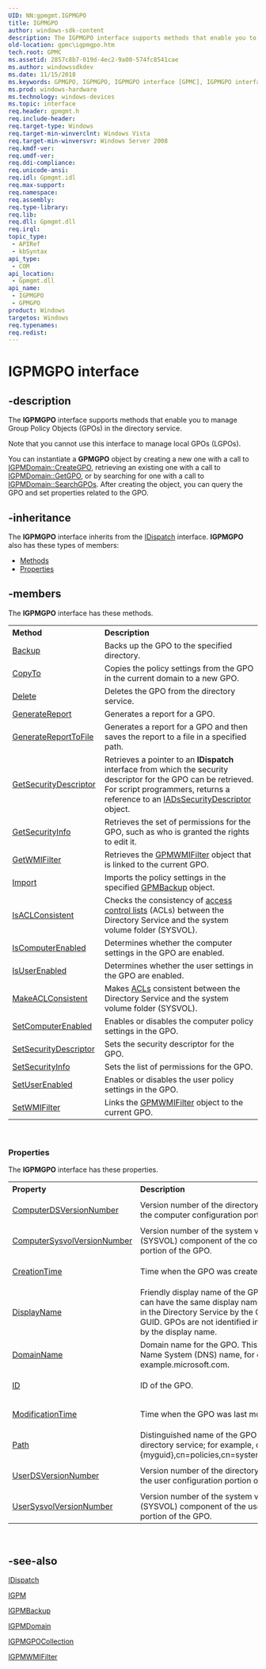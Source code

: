 ```yaml
---
UID: NN:gpmgmt.IGPMGPO
title: IGPMGPO
author: windows-sdk-content
description: The IGPMGPO interface supports methods that enable you to manage Group Policy Objects (GPOs) in the directory service.
old-location: gpmc\igpmgpo.htm
tech.root: GPMC
ms.assetid: 2857c8b7-019d-4ec2-9a00-574fc8541cae
ms.author: windowssdkdev
ms.date: 11/15/2018
ms.keywords: GPMGPO, IGPMGPO, IGPMGPO interface [GPMC], IGPMGPO interface [GPMC],described, _win32_igpmgpo, gpmc.igpmgpo, gpmgmt/ IGPMGPO
ms.prod: windows-hardware
ms.technology: windows-devices
ms.topic: interface
req.header: gpmgmt.h
req.include-header: 
req.target-type: Windows
req.target-min-winverclnt: Windows Vista
req.target-min-winversvr: Windows Server 2008
req.kmdf-ver: 
req.umdf-ver: 
req.ddi-compliance: 
req.unicode-ansi: 
req.idl: Gpmgmt.idl
req.max-support: 
req.namespace: 
req.assembly: 
req.type-library: 
req.lib: 
req.dll: Gpmgmt.dll
req.irql: 
topic_type:
 - APIRef
 - kbSyntax
api_type:
 - COM
api_location:
 - Gpmgmt.dll
api_name:
 - IGPMGPO
 - GPMGPO
product: Windows
targetos: Windows
req.typenames: 
req.redist: 
---
```


# IGPMGPO interface


## -description


The 
<b>IGPMGPO</b> interface supports methods that enable you to manage Group Policy Objects (GPOs) in the directory service.

Note that you cannot use this interface to manage local GPOs (LGPOs).

You can instantiate a <b>GPMGPO</b> object by creating a new one with a call to 
<a href="https://msdn.microsoft.com/00e83637-820b-488e-abf4-4210ac3b98b6">IGPMDomain::CreateGPO</a>, retrieving an existing one with a call to 
<a href="https://msdn.microsoft.com/ac413241-3649-4f22-9a67-94e4da8672e7">IGPMDomain::GetGPO</a>, or by searching for one with a call to 
<a href="https://msdn.microsoft.com/19a8efae-0b85-49ba-bf7e-08ed700874c3">IGPMDomain::SearchGPOs</a>. After creating the object, you can query the GPO and set properties related to the GPO.


## -inheritance

The <b xmlns:loc="http://microsoft.com/wdcml/l10n"> IGPMGPO</b> interface inherits from the <a href="https://msdn.microsoft.com/en-us/library/ms221608(v=VS.85).aspx">IDispatch</a> interface. <b> IGPMGPO</b> also has these types of members:
<ul>
<li><a href="https://docs.microsoft.com/">Methods</a></li>
<li><a href="https://docs.microsoft.com/">Properties</a></li>
</ul>

## -members

The <b> IGPMGPO</b> interface has these methods.
<table class="members" id="memberListMethods">
<tr>
<th align="left" width="37%">Method</th>
<th align="left" width="63%">Description</th>
</tr>
<tr data="declared;">
<td align="left" width="37%">
<a href="https://msdn.microsoft.com/5ba8d2f7-4989-4882-9ceb-4f77b8745442">Backup</a>
</td>
<td align="left" width="63%">
Backs up the GPO to the specified directory.

</td>
</tr>
<tr data="declared;">
<td align="left" width="37%">
<a href="https://msdn.microsoft.com/17f4c6b2-6c75-4d4c-88c5-6d9ef2cb7a07">CopyTo</a>
</td>
<td align="left" width="63%">
Copies the policy settings from the GPO in the current domain to a new GPO.

</td>
</tr>
<tr data="declared;">
<td align="left" width="37%">
<a href="https://msdn.microsoft.com/63a29bf5-bac5-43af-87ec-01c3c2a5b3af">Delete</a>
</td>
<td align="left" width="63%">
Deletes the GPO from the directory service.

</td>
</tr>
<tr data="declared;">
<td align="left" width="37%">
<a href="https://msdn.microsoft.com/19b3b027-59f1-4c31-896b-5b5fd23b9be4">GenerateReport</a>
</td>
<td align="left" width="63%">
Generates a report for a GPO.

</td>
</tr>
<tr data="declared;">
<td align="left" width="37%">
<a href="https://msdn.microsoft.com/686b1461-3136-4351-adc4-32d558d62246">GenerateReportToFile</a>
</td>
<td align="left" width="63%">
Generates a report for a GPO and then saves the report to a file in a specified path.

</td>
</tr>
<tr data="declared;">
<td align="left" width="37%">
<a href="https://msdn.microsoft.com/4035119b-2688-4326-8d08-825d53c3d8e2">GetSecurityDescriptor</a>
</td>
<td align="left" width="63%">
Retrieves a pointer to an <b>IDispatch</b> interface from which the security descriptor for the GPO can be retrieved. For script programmers, returns a reference to an 
<a href="https://msdn.microsoft.com/c77547ab-e666-4d72-b8ef-4b2f3d61ad38">IADsSecurityDescriptor</a> object.

</td>
</tr>
<tr data="declared;">
<td align="left" width="37%">
<a href="https://msdn.microsoft.com/104e96e6-60c5-4cc1-9728-7c0ea9715a58">GetSecurityInfo</a>
</td>
<td align="left" width="63%">
Retrieves the set of permissions for the GPO, such as who is granted the rights to edit it.

</td>
</tr>
<tr data="declared;">
<td align="left" width="37%">
<a href="https://msdn.microsoft.com/eca1dffb-1e92-42a1-b950-c6c6c88bd064">GetWMIFilter</a>
</td>
<td align="left" width="63%">
Retrieves the 
<a href="https://msdn.microsoft.com/801428f1-9ce5-4348-acab-23cc9ea8cac3">GPMWMIFilter</a> object that is linked to the current GPO.

</td>
</tr>
<tr data="declared;">
<td align="left" width="37%">
<a href="https://msdn.microsoft.com/3b16eefb-89af-408b-a84c-c8ab958b4cc7">Import</a>
</td>
<td align="left" width="63%">
Imports the policy settings in the specified 
<a href="https://msdn.microsoft.com/a593740a-9541-465a-9a2d-64ddf29793bf">GPMBackup</a> object.

</td>
</tr>
<tr data="declared;">
<td align="left" width="37%">
<a href="https://msdn.microsoft.com/4a4f2d87-bfaa-453a-9dbe-de19ba1d1953">IsACLConsistent</a>
</td>
<td align="left" width="63%">
Checks the consistency of 
<a href="https://msdn.microsoft.com/c9aff246-fe11-4d82-b944-b10c3d9ae170">access control lists</a> (ACLs) between the Directory Service and the system volume folder (SYSVOL).

</td>
</tr>
<tr data="declared;">
<td align="left" width="37%">
<a href="https://msdn.microsoft.com/c5e235a0-dc12-4ff5-a3ca-0f3492edb713">IsComputerEnabled</a>
</td>
<td align="left" width="63%">
Determines whether the computer settings in the GPO are enabled.

</td>
</tr>
<tr data="declared;">
<td align="left" width="37%">
<a href="https://msdn.microsoft.com/a5ed21bd-19b7-4518-97fa-6ffcd4ea80b4">IsUserEnabled</a>
</td>
<td align="left" width="63%">
Determines whether the user settings in the GPO are enabled.

</td>
</tr>
<tr data="declared;">
<td align="left" width="37%">
<a href="https://msdn.microsoft.com/936e7795-e5ab-4014-86df-6b74ab122b11">MakeACLConsistent</a>
</td>
<td align="left" width="63%">
Makes <a href="https://msdn.microsoft.com/c9aff246-fe11-4d82-b944-b10c3d9ae170">ACLs</a> consistent between the Directory Service and the system volume folder (SYSVOL).

</td>
</tr>
<tr data="declared;">
<td align="left" width="37%">
<a href="https://msdn.microsoft.com/22d6fd46-9d6f-455e-8f01-96fc3f44b335">SetComputerEnabled</a>
</td>
<td align="left" width="63%">
Enables or disables the computer policy settings in the GPO.

</td>
</tr>
<tr data="declared;">
<td align="left" width="37%">
<a href="https://msdn.microsoft.com/087cbe19-25d9-4134-8893-1b2906915220">SetSecurityDescriptor</a>
</td>
<td align="left" width="63%">
Sets the security descriptor for the GPO.

</td>
</tr>
<tr data="declared;">
<td align="left" width="37%">
<a href="https://msdn.microsoft.com/52b55e05-6107-4fa7-9991-55550393fee5">SetSecurityInfo</a>
</td>
<td align="left" width="63%">
Sets the list of permissions for the GPO.

</td>
</tr>
<tr data="declared;">
<td align="left" width="37%">
<a href="https://msdn.microsoft.com/25a86f15-a5b0-4412-931b-444f4a684dc6">SetUserEnabled</a>
</td>
<td align="left" width="63%">
Enables or disables the user policy settings in the GPO.

</td>
</tr>
<tr data="declared;">
<td align="left" width="37%">
<a href="https://msdn.microsoft.com/bd086bae-9436-4612-95d6-56fe431d2c51">SetWMIFilter</a>
</td>
<td align="left" width="63%">
Links the <a href="https://msdn.microsoft.com/801428f1-9ce5-4348-acab-23cc9ea8cac3">GPMWMIFilter</a> object to the current GPO.

</td>
</tr>
</table> 
<h3><a id="properties"></a>Properties</h3>The <b xmlns:loc="http://microsoft.com/wdcml/l10n"> IGPMGPO</b> interface has these properties.
<table class="members" id="memberListProperties">
<tr>
<th align="left" width="27%">Property</th>
<th align="left" width="63%">Description</th>
</tr>
<tr data="declared;">
<td align="left" width="27%" xml:space="preserve">

<a href="https://msdn.microsoft.com/1087a0b7-3b23-4bc1-aa4b-9cbd15a7b3f2">ComputerDSVersionNumber</a>


</td>
<td align="left" width="63%">
Version number of the directory service component of the computer configuration portion of the GPO.

</td>
</tr>
<tr data="declared;">
<td align="left" width="27%" xml:space="preserve">

<a href="https://msdn.microsoft.com/1087a0b7-3b23-4bc1-aa4b-9cbd15a7b3f2">ComputerSysvolVersionNumber</a>


</td>
<td align="left" width="63%">
Version number of the system volume folder (SYSVOL) component of the computer configuration portion of the GPO.

</td>
</tr>
<tr data="declared;">
<td align="left" width="27%" xml:space="preserve">

<a href="https://msdn.microsoft.com/1087a0b7-3b23-4bc1-aa4b-9cbd15a7b3f2">CreationTime</a>


</td>
<td align="left" width="63%">
Time when the GPO was created.

</td>
</tr>
<tr data="declared;">
<td align="left" width="27%" xml:space="preserve">

<a href="https://msdn.microsoft.com/1087a0b7-3b23-4bc1-aa4b-9cbd15a7b3f2">DisplayName</a>


</td>
<td align="left" width="63%">
Friendly display name of the GPO. More than one GPO can have the same display name. GPOs are identified in the Directory Service by the GPO ID, which is a GUID. GPOs are not identified in the Directory Service by the display name.

</td>
</tr>
<tr data="declared;">
<td align="left" width="27%" xml:space="preserve">

<a href="https://msdn.microsoft.com/1087a0b7-3b23-4bc1-aa4b-9cbd15a7b3f2">DomainName</a>


</td>
<td align="left" width="63%">
Domain name for the GPO. This is the full Domain Name System (DNS) name, for example, example.microsoft.com.

</td>
</tr>
<tr data="declared;">
<td align="left" width="27%" xml:space="preserve">

<a href="https://msdn.microsoft.com/1087a0b7-3b23-4bc1-aa4b-9cbd15a7b3f2">ID</a>


</td>
<td align="left" width="63%">
ID of the GPO.

</td>
</tr>
<tr data="declared;">
<td align="left" width="27%" xml:space="preserve">

<a href="https://msdn.microsoft.com/1087a0b7-3b23-4bc1-aa4b-9cbd15a7b3f2">ModificationTime</a>


</td>
<td align="left" width="63%">
Time when the GPO was last modified.

</td>
</tr>
<tr data="declared;">
<td align="left" width="27%" xml:space="preserve">

<a href="https://msdn.microsoft.com/1087a0b7-3b23-4bc1-aa4b-9cbd15a7b3f2">Path</a>


</td>
<td align="left" width="63%">
Distinguished name of the GPO in the Active Directory directory service; for example, cn={myguid},cn=policies,cn=system,dc=coname,dc=com.

</td>
</tr>
<tr data="declared;">
<td align="left" width="27%" xml:space="preserve">

<a href="https://msdn.microsoft.com/1087a0b7-3b23-4bc1-aa4b-9cbd15a7b3f2">UserDSVersionNumber</a>


</td>
<td align="left" width="63%">
Version number of the directory service component of the user configuration portion of the GPO.

</td>
</tr>
<tr data="declared;">
<td align="left" width="27%" xml:space="preserve">

<a href="https://msdn.microsoft.com/1087a0b7-3b23-4bc1-aa4b-9cbd15a7b3f2">UserSysvolVersionNumber</a>


</td>
<td align="left" width="63%">
Version number of the system volume folder (SYSVOL) component of the user configuration portion of the GPO.

</td>
</tr>
</table> 


## -see-also




<a href="https://msdn.microsoft.com/en-us/library/ms221608(v=VS.85).aspx">IDispatch</a>



<a href="https://msdn.microsoft.com/2780760e-7114-46b0-a264-00ed58a556cb">IGPM</a>



<a href="https://msdn.microsoft.com/a593740a-9541-465a-9a2d-64ddf29793bf">IGPMBackup</a>



<a href="https://msdn.microsoft.com/c3639f07-7c8c-4440-ade4-b58abd2586d6">IGPMDomain</a>



<a href="https://msdn.microsoft.com/847aea86-48e9-428e-ae4d-e6a7e1e13428">IGPMGPOCollection</a>



<a href="https://msdn.microsoft.com/801428f1-9ce5-4348-acab-23cc9ea8cac3">IGPMWMIFilter</a>
 

 

